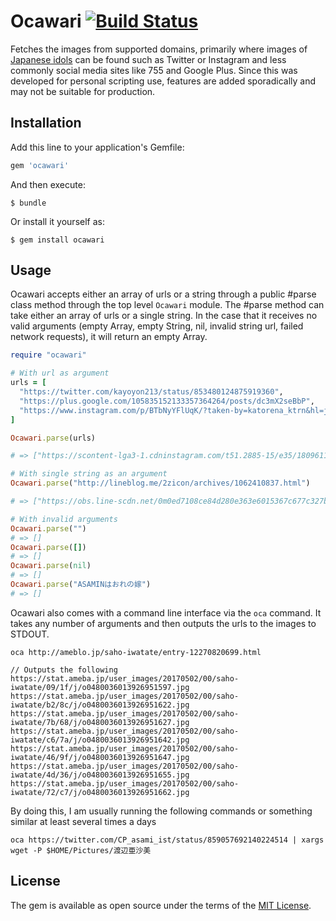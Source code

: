 # Ocawari [![Build Status](https://travis-ci.org/NewSchoolKaidan/ocawari.svg?branch=master)](https://travis-ci.org/NewSchoolKaidan/ocawari)

Fetches the images from supported domains, primarily where images of [Japanese idols](http://newschoolkaidan.com/daes-idol-101/) can be found such as Twitter or Instagram and less commonly social media sites like 755 and Google Plus. Since this was developed for personal scripting use, features are added sporadically and may not be suitable for production.


## Installation

Add this line to your application's Gemfile:

```ruby
gem 'ocawari'
```

And then execute:

    $ bundle

Or install it yourself as:

    $ gem install ocawari

## Usage

Ocawari accepts either an array of urls or a string through a public #parse class method through the top level `Ocawari` module. The #parse method can take either an array of urls or a single string. In the case that it receives no valid arguments (empty Array, empty String, nil, invalid string url, failed network requests), it will return an empty Array.


```ruby
require "ocawari"

# With url as argument
urls = [
  "https://twitter.com/kayoyon213/status/853480124875919360",
  "https://plus.google.com/105835152133357364264/posts/dc3mX2seBbP",
  "https://www.instagram.com/p/BTbNyYFlUqK/?taken-by=katorena_ktrn&hl=ja",
]

Ocawari.parse(urls)

# => ["https://scontent-lga3-1.cdninstagram.com/t51.2885-15/e35/18096115_259830451156318_7337145356775325696_n.jpg", "https://pbs.twimg.com/media/C9grpPYVwAAf6tO.jpg:large", "https://pbs.twimg.com/media/C9grpPaUwAAUMa9.jpg:large", "https://lh3.googleusercontent.com/-Sbo9d0O1Y-# Y/WQs4L1DTytI/AAAAAAAKPJ8/1lt7eO9qQVkJkmki95CPkN3kp9RSFiutwCHM/s0/04%2B-%2B1"]

# With single string as an argument
Ocawari.parse("http://lineblog.me/2zicon/archives/1062410837.html")

# => ["https://obs.line-scdn.net/0m0ed7108ce84d280e363e6015367c677c327b1f3c64312d1d11035f5d2a5a4055307735714a765e0f7c27533345581e3e66635a25731668003539326f64777b1424646b252c152f55622e6f734c603c3d223f", "https://obs.line-scdn.net/0m0ed71085e84d280e363e6015367c677c327b290b5e304a126424787e4b287a4501485775724368697a7a37685a622f2047675a25731668003539316665777b1424616f732c152f55632e6f734c603c3d2360", "https://obs.line-scdn.net/0m0ed710bde84d280e363e6015367c677c327b090f7c2b2e1d713c6f654f73407317604b4549523a794358704e525a213565515a2573166800353931676b777b14246b69747f167e08332e6f734c603c3d2469", "https://obs.line-scdn.net/0m0ed710b6e84d280e363e6015367c677c327b1f2f74026c0b742767502e6f6f38206870357e4a6d0e6c673f525a483a3932645a2573166800353931646b777b1424656f787a152f55602e6f734c603c3d2438", "https://obs.line-scdn.net/0m0ed710afe84d280e363e6015367c677c327b1f10584b7b3e6f216b44216f68542c5351324350485d7d584873467d213a62545a25731668003539316568777b1424356b257d152f55612e6f734c603c3d256a"]

# With invalid arguments
Ocawari.parse("")
# => []
Ocawari.parse([])
# => []
Ocawari.parse(nil)
# => []
Ocawari.parse("ASAMINはおれの嫁")
# => []
```

Ocawari also comes with a command line interface via the `oca` command. It takes any number of arguments and then outputs the urls to the images to STDOUT. 

```
oca http://ameblo.jp/saho-iwatate/entry-12270820699.html

// Outputs the following
https://stat.ameba.jp/user_images/20170502/00/saho-iwatate/09/1f/j/o0480036013926951597.jpg
https://stat.ameba.jp/user_images/20170502/00/saho-iwatate/b2/8c/j/o0480036013926951622.jpg
https://stat.ameba.jp/user_images/20170502/00/saho-iwatate/7b/68/j/o0480036013926951627.jpg
https://stat.ameba.jp/user_images/20170502/00/saho-iwatate/c6/7a/j/o0480036013926951642.jpg
https://stat.ameba.jp/user_images/20170502/00/saho-iwatate/46/9f/j/o0480036013926951647.jpg
https://stat.ameba.jp/user_images/20170502/00/saho-iwatate/4d/36/j/o0480036013926951655.jpg
https://stat.ameba.jp/user_images/20170502/00/saho-iwatate/72/c7/j/o0480036013926951662.jpg
```

By doing this, I am usually running the following commands or something similar at least several times a days

```
oca https://twitter.com/CP_asami_ist/status/859057692140224514 | xargs wget -P $HOME/Pictures/渡辺亜沙美
```


## License

The gem is available as open source under the terms of the [MIT License](http://opensource.org/licenses/MIT).

